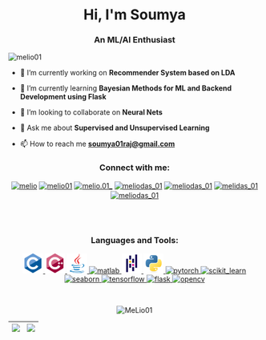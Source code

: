 <h1 align="center">Hi, I'm Soumya</h1>
<h3 align="center">An ML/AI Enthusiast</h3>

<p align="left"> <img src="https://komarev.com/ghpvc/?username=melio01&label=Profile%20views&color=0e98b4&style=flat" alt="melio01" /> </p>

- 🔭 I’m currently working on **Recommender System based on LDA**

- 🌱 I’m currently learning **Bayesian Methods for ML and Backend Development using Flask**

- 👯 I’m looking to collaborate on **Neural Nets**

- 💬 Ask me about **Supervised and Unsupervised Learning**

- 📫 How to reach me **soumya01raj@gmail.com**

<h3 align="center">Connect with me:</h3>
<p align="center">
<a href="https://linkedin.com/in/melio" target="blank"><img align="center" src="https://raw.githubusercontent.com/rahuldkjain/github-profile-readme-generator/master/src/images/icons/Social/linked-in-alt.svg" alt="melio" height="30" width="40" /></a>
<a href="https://kaggle.com/melio01" target="blank"><img align="center" src="https://raw.githubusercontent.com/rahuldkjain/github-profile-readme-generator/master/src/images/icons/Social/kaggle.svg" alt="melio01" height="30" width="40" /></a>
<a href="https://instagram.com/melio.01_" target="blank"><img align="center" src="https://raw.githubusercontent.com/rahuldkjain/github-profile-readme-generator/master/src/images/icons/Social/instagram.svg" alt="melio.01_" height="30" width="40" /></a>
<a href="https://www.codechef.com/users/meliodas_01" target="blank"><img align="center" src="https://cdn.jsdelivr.net/npm/simple-icons@3.1.0/icons/codechef.svg" alt="meliodas_01" height="30" width="40" /></a>
<a href="https://www.hackerrank.com/meliodas_01" target="blank"><img align="center" src="https://raw.githubusercontent.com/rahuldkjain/github-profile-readme-generator/master/src/images/icons/Social/hackerrank.svg" alt="meliodas_01" height="30" width="40" /></a>
<a href="https://codeforces.com/profile/melidas_01" target="blank"><img align="center" src="https://raw.githubusercontent.com/rahuldkjain/github-profile-readme-generator/master/src/images/icons/Social/codeforces.svg" alt="melidas_01" height="30" width="40" /></a>
<a href="https://www.leetcode.com/meliodas_01" target="blank"><img align="center" src="https://raw.githubusercontent.com/rahuldkjain/github-profile-readme-generator/master/src/images/icons/Social/leet-code.svg" alt="meliodas_01" height="30" width="40" /></a>
</p>

<br><br>

<h3 align="center">Languages and Tools:</h3>
<p align="center"> <a href="https://www.cprogramming.com/" target="_blank" rel="noreferrer"> <img src="https://raw.githubusercontent.com/devicons/devicon/master/icons/c/c-original.svg" alt="c" width="40" height="40"/> </a> <a href="https://www.w3schools.com/cpp/" target="_blank" rel="noreferrer"> <img src="https://raw.githubusercontent.com/devicons/devicon/master/icons/cplusplus/cplusplus-original.svg" alt="cplusplus" width="40" height="40"/> </a> <a href="https://www.java.com" target="_blank" rel="noreferrer"> <img src="https://raw.githubusercontent.com/devicons/devicon/master/icons/java/java-original.svg" alt="java" width="40" height="40"/> </a> <a href="https://www.mathworks.com/" target="_blank" rel="noreferrer"> <img src="https://upload.wikimedia.org/wikipedia/commons/2/21/Matlab_Logo.png" alt="matlab" width="40" height="40"/> </a> <a href="https://pandas.pydata.org/" target="_blank" rel="noreferrer"> <img src="https://raw.githubusercontent.com/devicons/devicon/2ae2a900d2f041da66e950e4d48052658d850630/icons/pandas/pandas-original.svg" alt="pandas" width="40" height="40"/> </a> <a href="https://www.python.org" target="_blank" rel="noreferrer"> <img src="https://raw.githubusercontent.com/devicons/devicon/master/icons/python/python-original.svg" alt="python" width="40" height="40"/> </a> <a href="https://pytorch.org/" target="_blank" rel="noreferrer"> <img src="https://www.vectorlogo.zone/logos/pytorch/pytorch-icon.svg" alt="pytorch" width="40" height="40"/> </a> <a href="https://scikit-learn.org/" target="_blank" rel="noreferrer"> <img src="https://upload.wikimedia.org/wikipedia/commons/0/05/Scikit_learn_logo_small.svg" alt="scikit_learn" width="40" height="40"/> </a> <a href="https://seaborn.pydata.org/" target="_blank" rel="noreferrer"> <img src="https://seaborn.pydata.org/_images/logo-mark-lightbg.svg" alt="seaborn" width="40" height="40"/> </a> <a href="https://www.tensorflow.org" target="_blank" rel="noreferrer"> <img src="https://www.vectorlogo.zone/logos/tensorflow/tensorflow-icon.svg" alt="tensorflow" width="40" height="40"/> </a> <a href="https://flask.palletsprojects.com/" target="_blank" rel="noreferrer"> <img src="https://www.vectorlogo.zone/logos/pocoo_flask/pocoo_flask-icon.svg" alt="flask" width="40" height="40"/> </a> <a href="https://opencv.org/" target="_blank" rel="noreferrer"> <img src="https://www.vectorlogo.zone/logos/opencv/opencv-icon.svg" alt="opencv" width="40" height="40"/> </a> </p>

<br>

<p align="center"><img src="https://github-readme-stats.vercel.app/api/top-langs?username=MeLio01&show_icons=true&theme=dark&locale=en&layout=compact" alt="MeLio01" /></p>


|<img src="https://github-readme-stats.vercel.app/api?username=MeLio01&&show_icons=true&&theme=dark&&hide_border=false&&count_private=true&include_all_commits=true"/>|<img src="https://github-readme-streak-stats.herokuapp.com/?user=MeLio01&&hide_border=false&&theme=dark&&show_icons=true"/>|
|---|---|

